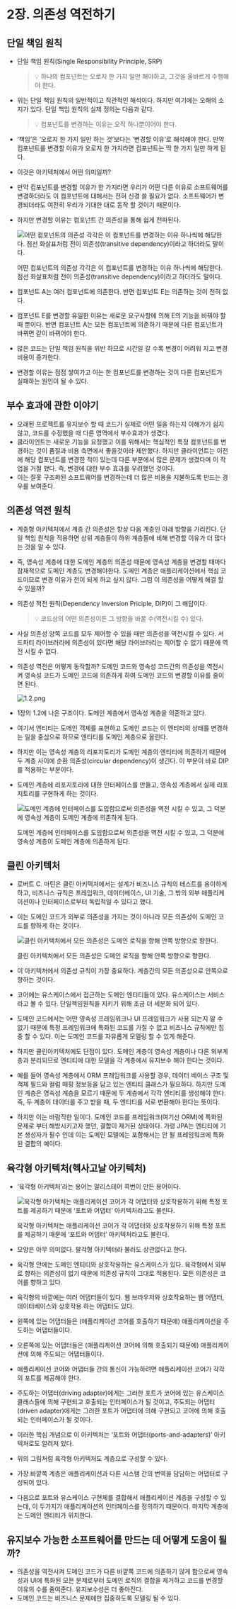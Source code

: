 # 2장. 의존성 역전하기

## 단일 책임 원칙

- 단일 책임 원칙(Single Responsibility Principle, SRP)

    > 💡 하나의 컴포넌트는 오로지 한 가지 일만 해야하고, 그것을 올바르게 수행해야 한다.

- 위는 단일 책임 원칙의 일반적이고 직관적인 해석이다. 하지만 여기에는 오해의 소지가 있다. 단일 책임 원칙의 실제 정의는 다음과 같다.

    > 💡 컴포넌트를 변경하는 이유는 오직 하나뿐이어야 한다.

- ‘책임’은 ‘오로지 한 가지 일만 하는 것’보다는 ‘변경할 이유’로 해석해야 한다. 만약 컴포넌트를 변경할 이유가 오로지 한 가지라면 컴포넌트는 딱 한 가지 일만 하게 된다.
- 이것은 아키텍처에서 어떤 의미일까?
- 만약 컴포넌트를 변경할 이유가 한 가지라면 우리가 어떤 다른 이유로 소프트웨어를 변경하더라도 이 컴포넌트에 대해서는 전혀 신경 쓸 필요가 없다. 소프트웨어가 변경되더라도 여전히 우리가 기대한 대로 동작 할 것이기 때문이다.
- 하지만 변경할 이유는 컴포넌트 간 의존성을 통해 쉽게 전파된다.
    
    ![어떤 컴포넌트의 의존성 각각은 이 컴포넌트를 변경하는 이유 하나씩에 해당한다. 점선 화살표처럼 전이 의존성(transitive dependency)이라고 하더라도 말이다.](./images/2.1.png)
    
    어떤 컴포넌트의 의존성 각각은 이 컴포넌트를 변경하는 이유 하나씩에 해당한다. 점선 화살표처럼 전이 의존성(transitive dependency)이라고 하더라도 말이다.
    
- 컴포넌트 A는 여러 컴포넌트에 의존한다. 반면 컴포넌트 E는 의존하는 것이 전혀 없다.
- 컴포넌트 E를 변경할 유일한 이유는 새로운 요구사항에 의해 E의 기능을 바꿔야 할 때 뿐이다. 반면 컴포넌트 A는 모든 컴포넌트에 의존하기 때문에 다른 컴포넌트가 바뀌면 같이 바뀌어야 한다.
- 많은 코드는 단일 책임 원칙을 위반 하므로 시간일 갈 수록 변경이 어려워 지고 변경 비용이 증가한다.
- 변경할 이유는 점점 쌓여가고 이는 한 컴포넌트를 변경하는 것이 다른 컴포넌트가 실패하는 원인이 될 수 있다.

## 부수 효과에 관한 이야기

- 오래된 프로젝트를 유지보수 할 때 코드가 실제로 어떤 일을 하는지 이해가기 쉽지 않고, 코드를 수정했을 때 다른 영역에서 부수효과가 생겼다.
- 클라이언트는 새로운 기능을 요청했고 이를 위해서는 핵심적인 특정 컴포넌트를 변경하는 것이 품질과 비용 측면에서 좋을것이라 제안했다. 하지만 클라이언트는 이전에 해당 컴포넌트를 변경한 적이 있는데 다른 부분에서 많은 문제가 생겼다며 이 작업을 거절 했다. 즉, 변경에 대한 부수 효과를 우려했던 것이다.
- 이는 잘못 구조화된 소프트웨어를 변경하는데 더 많은 비용을 지불하도록 만드는 경우를 보여준다.

## 의존성 역전 원칙

- 계층형 아키텍처에서 계층 간 의존성은 항상 다음 계층인 아래 방향을 가리킨다. 단일 책임 원칙을 적용하면 상위 계층들이 하위 계층들에 비해 변경할 이유가 더 많다는 것을 알 수 있다.
- 즉, 영속성 계층에 대한 도메인 계층의 의존성 때문에 영속성 계층을 변경할 때마다 잠재적으로 도메인 계층도 변경해야한다. 도메인 계층은 애플리케이션에서 핵심 코드이므로 변경 이유가 전이 되게 하고 싶지 않다. 그럼 이 의존성을 어떻게 해결 할 수 있을까?
- 의존성 젹전 원칙(Dependency Inversion Priciple, DIP)이 그 해답이다.

    > 💡 코드상의 어떤 의존성이든 그 방향을 바꿀 수(역전시킬 수) 있다.


- 사실 의존성 양쪽 코드를 모두 제어할 수 있을 때만 의존성을 역전시킬 수 있다. 서드파티 라이브러리에 의존성이 있다면 해당 라이브러리는 제어할 수 없기 때문에 역전 시킬 수 없다.
- 의존성 역전은 어떻게 동작할까? 도메인 코드와 영속성 코드간의 의존성을 역전시켜 영속성 코드가 도메인 코드에 의존하게 하여 도메인 코드의 변경할 이유를 줄이면 된다.
    
    ![1.2.png](./images/1.2.png)
    
- 1장의 1.2에 나온 구조이다. 도메인 계층에서 영속성 계층을 의존하고 있다.
- 여기서 엔티티는 도메인 객체를 표현하고 도메인 코드는 이 엔티티의 상태를 변경하는 일을 중심으로 하므로 엔티티를 도메인 계층으로 올린다.
- 하지만 이는 영속성 계층의 리포지토리가 도메인 계층의 엔티티에 의존하기 때문에 두 계층 사이에 순환 의존성(circular dependency)이 생긴다. 이 부분이 바로 DIP를 적용하는 부분이다.
- 도메인 계층에 리포지토리에 대한 인터페이스를 만들고, 영속성 계층에서 실제 리포지토리를 구현하게 하는 것이다.
    
    ![도메인 계층에 인터페이스를 도입함으로써 의존성을 역전 시킬 수 있고, 그 덕분에 영속성 계층이 도메인 계층에 의존하게 된다.](./images/2.2.png)
    
    도메인 계층에 인터페이스를 도입함으로써 의존성을 역전 시킬 수 있고, 그 덕분에 영속성 계층이 도메인 계층에 의존하게 된다.
    

## 클린 아키텍처

- 로버트 C. 마틴은 클린 아키텍처에서는 설계가 비즈니스 규칙의 테스트를 용이하게 하고, 비즈니스 규칙은 프레임워크, 데이터베이스, UI 기술, 그 밖의 외부 애플리케이션이나 인터페이스로부터 독립적일 수 있다고 했다.
- 이는 도메인 코드가 외부로 의존성을 가지는 것이 아니라 모든 의존성이 도메인 코드를 향하게 하는 것이다.
    
    ![클린 아키텍처에서 모든 의존성은 도메인 로직을 향해 안쪽 방향으로 향한다.](./images/2.3.png)
    
    클린 아키텍처에서 모든 의존성은 도메인 로직을 향해 안쪽 방향으로 향한다.
    
- 이 아키텍처에서 의존성 규칙이 가장 중요하다. 계층간의 모든 의존성으로 안쪽으로 향하는 것이다.
- 코어에는 유스케이스에서 접근하는 도메인 엔티티들이 있다. 유스케이스는 서비스라고 볼 수 있다. 단일책임원칙을 지키기 위해 조금 더 세분화 되어 있다.
- 도메인 코드에서는 어떤 영속성 프레임워크나 UI 프레임워크가 사용 되는지 알 수 없기 때문에 특정 프레임워크에 특화된 코드를 가질 수 없고 비즈니스 규칙에만 집중 할 수 있다. 이는 도메인 코드를 자유롭게 모델링 할 수 있게 해준다.
- 하지만 클린아키텍처에도 단점이 있다. 도메인 계층이 영속성 계층이나 다른 외부계층과 분리되므로 엔티티에 대한 모델을 각 계층에서 유지보수 해야 한다는 것이다.
- 예를 들어 영속성 계층에서 ORM 프레임워크를 사용할 경우, 데이터 베이스 구조 및 객체 필드와 컬럼 매핑 정보등을 담고 있는 엔티티 클래스가 필요하다. 하지만 도메인 계층은 영속성 계층을 모르기 때문에 두 계층에서 각각 엔티티를 생성해야 한다. 즉, 두 계층이 데이터를 주고 받을 때, 두 엔티티를 서로 변환해야 한다는 뜻이다.
- 하지만 이는 바람직한 일이다. 도메인 코드를 프레임워크(여기선 ORM)에 특화된 문제로 부터 해방시키고자 했던, 결합이 제거된 상태이다. 가령 JPA는 엔티티에 기본 생성자가 필수 인데 이는 도메인 모델에는 포함해서는 안 될 프레임워크에 특화된 결합의 예이다.

## 육각형 아키텍처(헥사고날 아키텍처)

- ‘육각형 아키텍처’라는 용어는 알리스테어 콕번이 만든 용어이다.
    
    ![육각형 아키텍처는 애플리케이션 코어가 각 어댑터와 상호작용하기 위해 특정 포트를 제공하기 때문에 ‘포트와 어댑터’ 아키텍처라고도 불린다.](./images/2.4.png)
    
    육각형 아키텍처는 애플리케이션 코어가 각 어댑터와 상호작용하기 위해 특정 포트를 제공하기 때문에 ‘포트와 어댑터’ 아키텍처라고도 불린다.
    
- 모양은 아무 의미없다. 팔각형 아키텍터라 불러도 상관없다고 한다.
- 육각형 안에는 도메인 엔티티와 상호작용하는 유스케이스가 있다. 육각형에서 외부로 향하는 의존성이 없기 때문에 의존성 규칙이 그대로 적용된다. 모든 의존성은 코어를 향하고 있다.
- 육각형의 바깥에는 여러 어댑터들이 있다. 웹 브라우저와 상호작요하는 웹 어댑터, 데이터베이스와 상호작용 하는 어댑터도 있다.
- 왼쪽에 있는 어댑터들은 (애플리케이션 코어를 호출하기 때문에) 애플리케이션을 주도하는 어댑터들이다.
- 오른쪽에 있는 어댑터들은 (애플리케이션 코어에 의해 호출되기 때문에) 애플리케이션에 의해 주도되는 어댑터들이다.
- 애플리케이션 코어와 어댑터들 간의 통신이 가능하려면 애플리케이션 코어가 각각의 포트를 제공해야 한다.
- 주도하는 어댑터(driving adapter)에게는 그러한 포트가 코어에 있는 유스케이스 클래스들에 의해 구현되고 호출되는 인터페이스가 될 것이고, 주도되는 어댑터(driven adapter)에게는 그러한 포트가 어댑터에 의해 구현되고 코어에 의해 호출되는 인터페이스가 될 것이다.
- 이러한 핵심 개념으로 이 아키텍처는 ‘포트와 어댑터(ports-and-adapters)’ 아키텍처로도 알려져 있다.
- 위의 그림처럼 육각형 아키텍처도 계층으로 구성할 수 있다.
- 가장 바깥쪽 계층은 애플리케이션과 다른 시스템 간의 번역을 담담하는 어댑터로 구성되어 있다.
- 다음으로 포트와 유스케이스 구현체를 결합해서 애플리케이션 계층을 구성할 수 있는데, 이 두가지가 애플리케이션의 인터페이스를 정의하기 때문이다. 마지막 계층에는 도메인 엔티티가 위치한다.

## 유지보수 가능한 소프트웨어를 만드는 데 어떻게 도움이 될까?

- 의존성을 역전시켜 도메인 코드가 다른 바깥쪽 코드에 의존하기 않게 함으로써 영속성과 UI에 특화된 모든 문제로부터 도메인 로직의 결합을 제거하고 코드를 변경할 이유의 수를 줄여준다. 유지보수성은 더 좋아진다.
- 도메인 코드는 비즈니스 문제에만 집중하도록 모델링 될 수 있다.